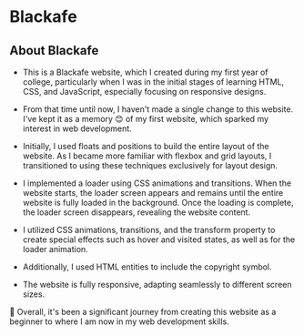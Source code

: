 # Blackafe

## About Blackafe

- This is a Blackafe website, which I created during my first year of college, particularly when I was in the initial stages of learning HTML, CSS, and JavaScript, especially focusing on responsive designs.
  
- From that time until now, I haven't made a single change to this website. I've kept it as a memory 😊 of my first website, which sparked my interest in web development.

- Initially, I used floats and positions to build the entire layout of the website. As I became more familiar with flexbox and grid layouts, I transitioned to using these techniques exclusively for layout design.
  
- I implemented a loader using CSS animations and transitions. When the website starts, the loader screen appears and remains until the entire website is fully loaded in the background. Once the loading is complete, the loader screen disappears, revealing the website content.

- I utilized CSS animations, transitions, and the transform property to create special effects such as hover and visited states, as well as for the loader animation.
  
- Additionally, I used HTML entities to include the copyright symbol.
  
- The website is fully responsive, adapting seamlessly to different screen sizes.

🤩 Overall, it's been a significant journey from creating this website as a beginner to where I am now in my web development skills.
